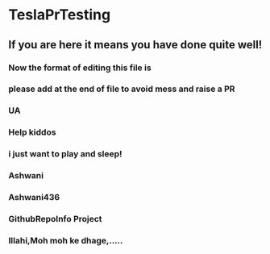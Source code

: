 # TeslaPrTesting

## If you are here it means you have done quite well!

### Now the format of editing this file is

### please add at the end of file to avoid mess and raise a PR

### UA
### Help kiddos

### i just want to play and sleep!

### Ashwani

### Ashwani436
### GithubRepoInfo Project

### Illahi,Moh moh ke dhage,.....

